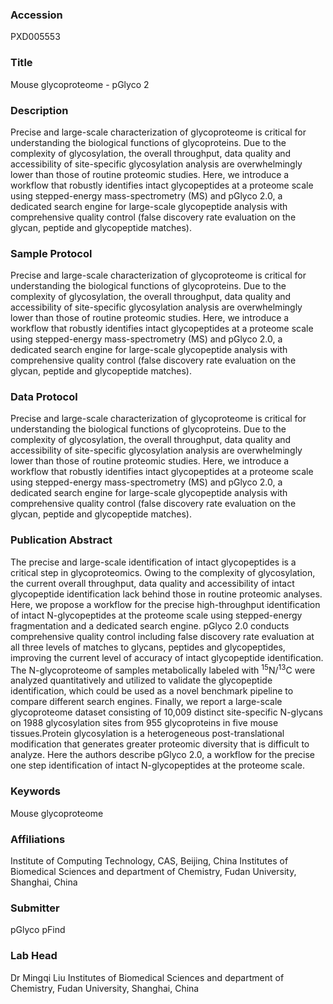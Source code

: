 ### Accession
PXD005553

### Title
Mouse glycoproteome -  pGlyco 2

### Description
Precise and large-scale characterization of glycoproteome is critical for understanding the biological functions of glycoproteins. Due to the complexity of glycosylation, the overall throughput, data quality and accessibility of site-specific glycosylation analysis are overwhelmingly lower than those of routine proteomic studies. Here, we introduce a workflow that robustly identifies intact glycopeptides at a proteome scale using stepped-energy mass-spectrometry (MS) and pGlyco 2.0, a dedicated search engine for large-scale glycopeptide analysis with comprehensive quality control (false discovery rate evaluation on the glycan, peptide and glycopeptide matches).

### Sample Protocol
Precise and large-scale characterization of glycoproteome is critical for understanding the biological functions of glycoproteins. Due to the complexity of glycosylation, the overall throughput, data quality and accessibility of site-specific glycosylation analysis are overwhelmingly lower than those of routine proteomic studies. Here, we introduce a workflow that robustly identifies intact glycopeptides at a proteome scale using stepped-energy mass-spectrometry (MS) and pGlyco 2.0, a dedicated search engine for large-scale glycopeptide analysis with comprehensive quality control (false discovery rate evaluation on the glycan, peptide and glycopeptide matches).

### Data Protocol
Precise and large-scale characterization of glycoproteome is critical for understanding the biological functions of glycoproteins. Due to the complexity of glycosylation, the overall throughput, data quality and accessibility of site-specific glycosylation analysis are overwhelmingly lower than those of routine proteomic studies. Here, we introduce a workflow that robustly identifies intact glycopeptides at a proteome scale using stepped-energy mass-spectrometry (MS) and pGlyco 2.0, a dedicated search engine for large-scale glycopeptide analysis with comprehensive quality control (false discovery rate evaluation on the glycan, peptide and glycopeptide matches).

### Publication Abstract
The precise and large-scale identification of intact glycopeptides is a critical step in glycoproteomics. Owing to the complexity of glycosylation, the current overall throughput, data quality and accessibility of intact glycopeptide identification lack behind those in routine proteomic analyses. Here, we propose a workflow for the precise high-throughput identification of intact N-glycopeptides at the proteome scale using stepped-energy fragmentation and a dedicated search engine. pGlyco 2.0 conducts comprehensive quality control including false discovery rate evaluation at all three levels of matches to glycans, peptides and glycopeptides, improving the current level of accuracy of intact glycopeptide identification. The N-glycoproteome of samples metabolically labeled with <sup>15</sup>N/<sup>13</sup>C were analyzed quantitatively and utilized to validate the glycopeptide identification, which could be used as a novel benchmark pipeline to compare different search engines. Finally, we report a large-scale glycoproteome dataset consisting of 10,009 distinct site-specific N-glycans on 1988 glycosylation sites from 955 glycoproteins in five mouse tissues.Protein glycosylation is a heterogeneous post-translational modification that generates greater proteomic diversity that is difficult to analyze. Here the authors describe pGlyco 2.0, a workflow for the precise one step identification of intact N-glycopeptides at the proteome scale.

### Keywords
Mouse glycoproteome

### Affiliations
Institute of Computing Technology, CAS, Beijing, China
Institutes of Biomedical Sciences and department of Chemistry, Fudan University, Shanghai, China

### Submitter
pGlyco pFind

### Lab Head
Dr Mingqi Liu
Institutes of Biomedical Sciences and department of Chemistry, Fudan University, Shanghai, China


